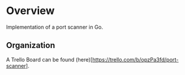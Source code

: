 # Overview

Implementation of a port scanner in Go.

## Organization

A Trello Board can be found (here)[https://trello.com/b/opzPa3fd/port-scanner].


